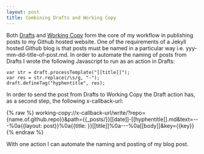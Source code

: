 ```yaml
---
layout: post
title: Combining Drafts and Working Copy
---
```

Both [Drafts](http://agiletortoise.com/drafts/) and [Working Copy](https://workingcopyapp.com) form the core of my workflow in publishing posts to my Github hosted website. One of the requirements of a Jekyll hosted Github blog is that posts must be named in a particular way i.e. yyy-mm-dd-title-of-post.md. In order to automate the naming of posts from Drafts I wrote the following Javascript to run as an action in Drafts:

```
var str = draft.processTemplate("[[title]]");
var res = str.replace(/\s/g, "-");
draft.defineTag("hyphentitle", res);
```

In order to send the post from Drafts to Working Copy the Draft action has, as a second step, the following x-callback-url:

{% raw %}
    working-copy://x-callback-url/write/?repo={name.of.github.repo}}&path=\{{_posts/}}[[date]]-[[hyphentitle]].md&text=---%0a\{{layout: post}}%0a\{{title: }}[[title]]%0a---%0a[[body]]&key=\{{key}}  
{% endraw %}

With one action I can automate the naming and posting of my blog post.
